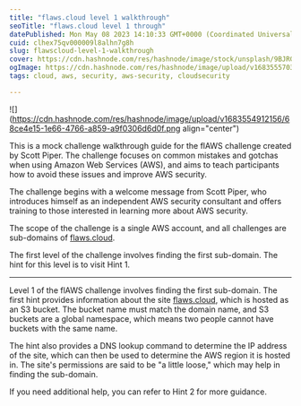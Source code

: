 ```yaml
---
title: "flaws.cloud level 1 walkthrough"
seoTitle: "flaws.cloud level 1 through"
datePublished: Mon May 08 2023 14:10:33 GMT+0000 (Coordinated Universal Time)
cuid: clhex75qv000009l8alhn7g8h
slug: flawscloud-level-1-walkthrough
cover: https://cdn.hashnode.com/res/hashnode/image/stock/unsplash/9BJRGlqoIUk/upload/81114636d603f2f65a5a1625b02243c9.jpeg
ogImage: https://cdn.hashnode.com/res/hashnode/image/upload/v1683555703657/cd8a60a2-202b-4903-9caa-3580529896a2.png
tags: cloud, aws, security, aws-security, cloudsecurity

---
```


![](https://cdn.hashnode.com/res/hashnode/image/upload/v1683554912156/68ce4e15-1e66-4766-a859-a9f0306d6d0f.png align="center")

This is a mock challenge walkthrough guide for the flAWS challenge created by Scott Piper. The challenge focuses on common mistakes and gotchas when using Amazon Web Services (AWS), and aims to teach participants how to avoid these issues and improve AWS security.

The challenge begins with a welcome message from Scott Piper, who introduces himself as an independent AWS security consultant and offers training to those interested in learning more about AWS security.

The scope of the challenge is a single AWS account, and all challenges are sub-domains of [flaws.cloud](http://flaws.cloud).

The first level of the challenge involves finding the first sub-domain. The hint for this level is to visit Hint 1.

---

Level 1 of the flAWS challenge involves finding the first sub-domain. The first hint provides information about the site [flaws.cloud](http://flaws.cloud), which is hosted as an S3 bucket. The bucket name must match the domain name, and S3 buckets are a global namespace, which means two people cannot have buckets with the same name.

The hint also provides a DNS lookup command to determine the IP address of the site, which can then be used to determine the AWS region it is hosted in. The site's permissions are said to be "a little loose," which may help in finding the sub-domain.

If you need additional help, you can refer to Hint 2 for more guidance.